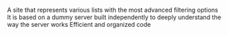 A site that represents various lists with the most advanced filtering options
It is based on a dummy server built independently to deeply understand the way the server works
Efficient and organized code
